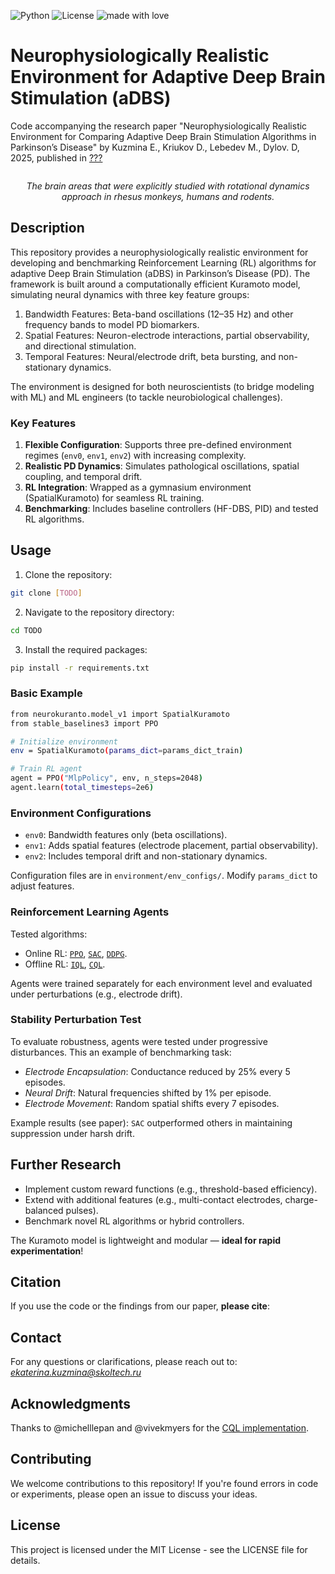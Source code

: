 ![Python](https://img.shields.io/badge/python-v3.9+-blue.svg)
![License](https://img.shields.io/badge/license-MIT-green.svg)
![made with love](https://img.shields.io/badge/made%20with%20%E2%9D%A4%EF%B8%8F-8A2BE2)

# Neurophysiologically Realistic Environment for Adaptive Deep Brain Stimulation (aDBS)
Code accompanying the research paper "Neurophysiologically Realistic Environment for Comparing Adaptive Deep Brain Stimulation Algorithms in Parkinson’s Disease" by Kuzmina E., Kriukov D., Lebedev M., Dylov. D, 2025, published in [???]()

<p align="center">
<img src="image/intro.png" alt>

</p>
<p align="center">
<em>The brain areas that were explicitly studied with rotational dynamics approach in rhesus monkeys, humans and rodents. </em>
</p>

## Description

This repository provides a neurophysiologically realistic environment for developing and benchmarking Reinforcement Learning (RL) algorithms for adaptive Deep Brain Stimulation (aDBS) in Parkinson’s Disease (PD). The framework is built around a computationally efficient Kuramoto model, simulating neural dynamics with three key feature groups:

1. Bandwidth Features: Beta-band oscillations (12–35 Hz) and other frequency bands to model PD biomarkers.
2. Spatial Features: Neuron-electrode interactions, partial observability, and directional stimulation.
3. Temporal Features: Neural/electrode drift, beta bursting, and non-stationary dynamics.

The environment is designed for both neuroscientists (to bridge modeling with ML) and ML engineers (to tackle neurobiological challenges).

### Key Features

1. **Flexible Configuration**: Supports three pre-defined environment regimes (`env0`, `env1`, `env2`) with increasing complexity.
2. **Realistic PD Dynamics**: Simulates pathological oscillations, spatial coupling, and temporal drift.
3. **RL Integration**: Wrapped as a gymnasium environment (SpatialKuramoto) for seamless RL training.
4. **Benchmarking**: Includes baseline controllers (HF-DBS, PID) and tested RL algorithms.


## Usage

1. Clone the repository:
```bash
git clone [TODO]  

```

2. Navigate to the repository directory:
```bash
cd TODO
```

3. Install the required packages:
```bash
pip install -r requirements.txt
```

### Basic Example
```bash
from neurokuranto.model_v1 import SpatialKuramoto  
from stable_baselines3 import PPO  

# Initialize environment  
env = SpatialKuramoto(params_dict=params_dict_train)  

# Train RL agent  
agent = PPO("MlpPolicy", env, n_steps=2048)  
agent.learn(total_timesteps=2e6)  
```

### Environment Configurations
- `env0`: Bandwidth features only (beta oscillations).
- `env1`: Adds spatial features (electrode placement, partial observability).
- `env2`: Includes temporal drift and non-stationary dynamics.

Configuration files are in `environment/env_configs/`. Modify `params_dict` to adjust features.

### Reinforcement Learning Agents
Tested algorithms:
- Online RL: [`PPO`](https://stable-baselines3.readthedocs.io/en/master/modules/ppo.html#ppo), [`SAC`](https://stable-baselines3.readthedocs.io/en/master/modules/sac.html#module-stable_baselines3.sac), [`DDPG`](https://stable-baselines3.readthedocs.io/en/master/modules/ddpg.html#module-stable_baselines3.ddpg).
- Offline RL: [`IQL`](https://github.com/michelllepan/neural-coprocessors), [`CQL`](https://github.com/michelllepan/neural-coprocessors).

Agents were trained separately for each environment level and evaluated under perturbations (e.g., electrode drift).

### Stability Perturbation Test

To evaluate robustness, agents were tested under progressive disturbances. This an example of benchmarking task:

- *Electrode Encapsulation*: Conductance reduced by 25% every 5 episodes.
- *Neural Drift*: Natural frequencies shifted by 1% per episode.
- *Electrode Movement*: Random spatial shifts every 7 episodes.

Example results (see paper): `SAC` outperformed others in maintaining suppression under harsh drift.

## Further Research
- Implement custom reward functions (e.g., threshold-based efficiency).
- Extend with additional features (e.g., multi-contact electrodes, charge-balanced pulses).
- Benchmark novel RL algorithms or hybrid controllers.

The Kuramoto model is lightweight and modular — **ideal for rapid experimentation**!

## Citation
If you use the code or the findings from our paper, **please cite**:

<!-- *Kuzmina, E., Kriukov, D., & Lebedev, M.* (2024). Neuronal travelling waves explain rotational dynamics in experimental datasets and modelling. Scientific Reports, 14(1), 3566.(**doi**: https://doi.org/10.1038/s41598-024-53907-2)

```bash
@article{kuzmina2024neuronal,
  title={Neuronal travelling waves explain rotational dynamics in experimental datasets and modelling},
  author={Kuzmina, Ekaterina and Kriukov, Dmitrii and Lebedev, Mikhail},
  journal={Scientific Reports},
  volume={14},
  number={1},
  pages={3566},
  year={2024},
  publisher={Nature Publishing Group UK London}
}
``` -->


## Contact
For any questions or clarifications, please reach out to: *ekaterina.kuzmina@skoltech.ru*


## Acknowledgments

<!-- Special thanks to @nosmokingsurfer for their valuable feedback and suggestions. -->
Thanks to @michelllepan and @vivekmyers for the [CQL implementation](https://github.com/michelllepan/neural-coprocessors).

## Contributing
We welcome contributions to this repository! If you're found errors in code or experiments, please open an issue to discuss your ideas.


## License
This project is licensed under the MIT License - see the LICENSE file for details.